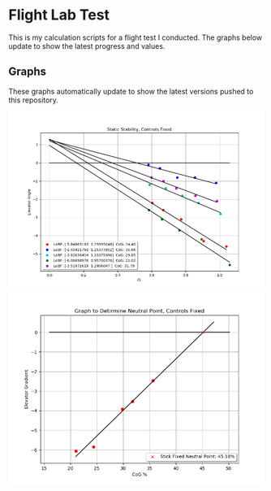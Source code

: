 # Flight Lab Test
This is my calculation scripts for a flight test I conducted. The graphs below update to show the latest progress and values.

## Graphs
These graphs automatically update to show the latest versions pushed to this repository.

<p align="center">

<img src="graphs/staticstability.png?raw=true" />
<img src="graphs/neutralpointStatic.png?raw=true" />

</p>
